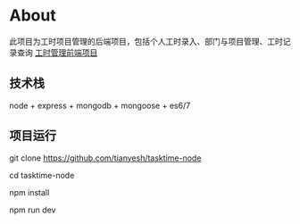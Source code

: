 
# About
此项目为工时项目管理的后端项目，包括个人工时录入、部门与项目管理、工时记录查询
[工时管理前端项目](https://github.com/tianyesh/tasktime-fe)

## 技术栈

node + express + mongodb + mongoose + es6/7

## 项目运行

git clone https://github.com/tianyesh/tasktime-node

cd tasktime-node

npm install

npm run dev